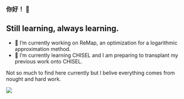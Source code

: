 ### 你好！ 👋

## Still learning, always learning. 

- 🔭 I’m currently working on ReMap, an optimization for a logarithmic approximation method. 
- 🌱 I’m currently learning CHISEL and I am preparing to transplant my previous work onto CHISEL. 

Not so much to find here currently but I belive everything comes from nought and hard work. 

![](https://github-readme-stats.vercel.app/api?username=YJY1029)

